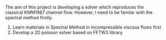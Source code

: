 The aim of this project is developing a solver which reproduces the classical KMM1987 channel flow.
However, I need to be familar with the spectral method firstly.
1. Learn materials in Spectral Method in incompressible viscous flows first
2. Develop a 2D poisson solver based on FFTW3 library